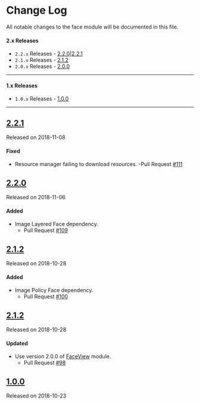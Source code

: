 # Change Log
All notable changes to the face module will be documented in this file.

#### 2.x Releases
- `2.2.x` Releases - [2.2.0](#220)|[2.2.1](#221)
- `2.1.x` Releases - [2.1.2](#212)
- `2.0.x` Releases - [2.0.0](#200)
---
#### 1.x Releases
- `1.0.x` Releases - [1.0.0](#100)
---
## [2.2.1](https://maven.blockv.io/artifactory/webapp/#/artifacts/browse/tree/General/BLOCKv/io/blockv/sdk/rxface/2.2.1)
Released on 2018-11-08

#### Fixed
- Resource manager failing to download resources.
  -Pull Request [#111](https://github.com/BLOCKvIO/android-sdk/pull/111)

## [2.2.0](https://maven.blockv.io/artifactory/webapp/#/artifacts/browse/tree/General/BLOCKv/io/blockv/sdk/rxface/2.2.0)
Released on 2018-11-06

#### Added
- Image Layered Face dependency.
  - Pull Request [#109](https://github.com/BLOCKvIO/android-sdk/pull/109)

## [2.1.2](https://maven.blockv.io/artifactory/webapp/#/artifacts/browse/tree/General/BLOCKv/io/blockv/sdk/rxface/2.1.2)
Released on 2018-10-28

#### Added
- Image Policy Face dependency.
  - Pull Request [#100](https://github.com/BLOCKvIO/android-sdk/pull/100)
  
## [2.1.2](https://maven.blockv.io/artifactory/webapp/#/artifacts/browse/tree/General/BLOCKv/io/blockv/sdk/rxface/2.0.0)
Released on 2018-10-28
  
#### Updated
- Use version 2.0.0 of [FaceView](/faceview) module.
  - Pull Request [#98](https://github.com/BLOCKvIO/android-sdk/pull/98)

## [1.0.0](https://maven.blockv.io/artifactory/webapp/#/artifacts/browse/tree/General/BLOCKv/io/blockv/sdk/rxface/1.0.0)
Released on 2018-10-23

